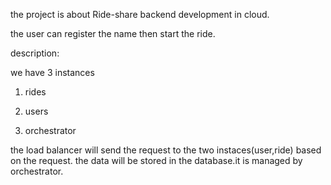 the project is about Ride-share backend development in cloud.

the user can register the name then start the ride.

description:

we have 3 instances
1. rides

2. users

3. orchestrator

the load balancer will send the request to the two instaces(user,ride) based on the request.
the data will be stored in the database.it is managed by orchestrator.
